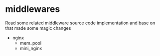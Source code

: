 # middlewares
Read some related middleware source code  implementation and base on that made some magic changes 
- nginx
  - mem_pool
  - mini_nginx


